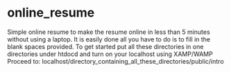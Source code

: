 # online_resume
Simple online resume to make the resume online in less than 5 minutes without using a laptop. It is easily done all you have to do is to fill in the blank spaces provided.
To get started put all these directories in one directories under htdocd and turn on your localhost using XAMP/WAMP
Proceed to: localhost/directory_containing_all_these_directories/public/intro
